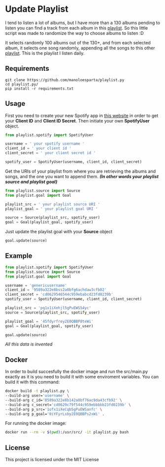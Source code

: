 # Update Playlist
I tend to listen a lot of albums, but I have more than a 130 albums pending to listen you can find a track from each album in this [playlist](https://open.spotify.com/user/manoloesparta/playlist/1ofx1iXeCqb5gPuEWSanfc?si=gN6ZmmDSQleNc7QLDiTXew). So this little script was made to randomize the way to choose albums to listen :D

It selects randomly 100 albums out of the 130+, and from each selected album, it selects one song randomly, appending all the songs to this other [playlist](https://open.spotify.com/user/manoloesparta/playlist/0iYFyrLsby2E0QBBPs2xWi?si=Yv6aajgYTTyMnEj4jbljWA). This is the playlist I listen daily.

## Requirements
```
git clone https://github.com/manoloesparta/playlist.py
cd playlist.py/
pip install -r requirements.txt
```
## Usage
First you need to create your new Spotify app in [this website](https://developer.spotify.com/dashboard/) in order to get your __Client ID__ and __Client ID Secret__. Then initiate your own __SpotifyUser__ object.
```python
from playlist.spotify import SpotifyUser

username = ' your spotify username '
client_id = ' your client id '
client_secret = ' your client secret id '

spotify_user = SpotifyUser(username, client_id, client_secret)
```
Get the URIs of your playlist from where you are retrieving the albums and songs, and the one you want to append them. ___(In other words your playlist source and playlist goal)___
```python
from playlist.source import Source
from playlist.goal import Goal

playlist_src = ' your playlist source URI '
playlist_goal = ' your playlist goal URI '

source = Source(playlist_src, spotify_user)
goal = Goal(playlist_goal, spotify_user)
```
Just update the playlist goal with your __Source__ object
```python
goal.update(source)
```
## Example
```python
from playlist.spotify import SpotifyUser
from playlist.source import Source
from playlist.goal import Goal

username = 'genericusername'
client_id = '9589a322e8bss2a0bfg6achdaw3cfb02'
client_secret = 'cd0629546544c959ebabcd23fd0239b'
spotify_user = SpotifyUser(username, client_id, client_secret)

playlist_src = 'pq1x1iXehjl5gPuEWS54yc' 
source = Source(playlist_src, spotify_user)

playlist_goal = '45fdyrfrey2E0QBBP8teWi'
goal = Goal(playlist_goal, spotify_user)

goal.update(source)
```
_All this data is invented_
## Docker
In order to build succesfully the docker image and run the src/main.py exactly as it is you need to build it with some enviroment variables. You can build it with this command:
```bash
docker build -t playlist.py \
--build-arg user='username' \
--build-arg c_id='8589a322e8b142a0bf76ac9da43cfb92' \
--build-arg c_secret='cd0629c79f544c959ebbbbb23fd0239b' \
--build-arg p_src='1ofx1iXeCqb5gPuEWSanfc' \
--build-arg p_goal='0iYFyrLsby2E0QBBPs2xWi' .
```
For running the docker image:
```bash
docker run --rm -v $(pwd):/usr/src/ -it playlist.py bash
```
## License
This project is licensed under the MIT License
